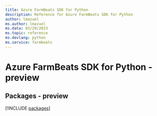 ```yaml
---
title: Azure FarmBeats SDK for Python
description: Reference for Azure FarmBeats SDK for Python
author: lmazuel
ms.author: lmazuel
ms.data: 03/29/2023
ms.topic: reference
ms.devlang: python
ms.service: farmbeats
---
```

# Azure FarmBeats SDK for Python - preview
## Packages - preview
[!INCLUDE [packages](farmbeats-index.md)]